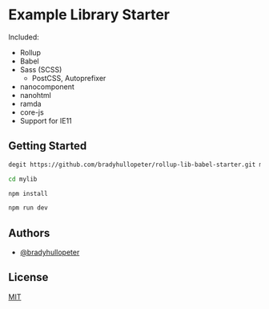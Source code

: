 
# Example Library Starter

Included:
- Rollup
- Babel
- Sass (SCSS)
    - PostCSS, Autoprefixer
- nanocomponent
- nanohtml
- ramda
- core-js
- Support for IE11

## Getting Started
```bash
degit https://github.com/bradyhullopeter/rollup-lib-babel-starter.git my-lib
```

```bash
cd mylib
```

```bash
npm install
```

```bash
npm run dev
```

## Authors

- [@bradyhullopeter](https://github.com/bradyhullopeter)

## License

[MIT](https://choosealicense.com/licenses/mit/)

